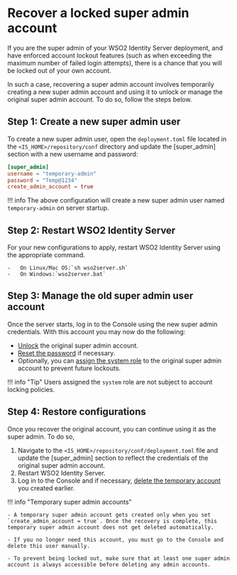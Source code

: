 # Recover a locked super admin account

If you are the super admin of your WSO2 Identity Server deployment, and have enforced account lockout features (such as when exceeding the maximum number of failed login attempts), there is a chance that you will be locked out of your own account.

In such a case, recovering a super admin account involves temporarily creating a new super admin account and using it to unlock or manage the original super admin account. To do so, follow the steps below.

## Step 1: Create a new super admin user

To create a new super admin user, open the `deployment.toml` file located in the `<IS_HOME>/repository/conf` directory and update the [super_admin] section with a new username and password:

```toml
[super_admin]
username = "temporary-admin"
password = "Temp@1234"
create_admin_account = true
```

!!! info
    The above configuration will create a new super admin user named `temporary-admin` on server startup.

## Step 2: Restart WSO2 Identity Server

For your new configurations to apply, restart WSO2 Identity Server using the appropriate command.

    -   On Linux/Mac OS:`sh wso2server.sh`
    -   On Windows:`wso2server.bat`

## Step 3: Manage the old super admin user account

Once the server starts, log in to the Console using the new super admin credentials. With this account you may now do the following:

- [Unlock](https://is.docs.wso2.com/en/5.10.0/learn/locking-a-specific-user-account/#lock-a-specific-user-account) the original super admin account.
- [Reset the password](https://is.docs.wso2.com/en/5.10.0/learn/forced-password-reset/) if necessary.
- Optionally, you can [assign the system role](https://is.docs.wso2.com/en/5.10.0/learn/configuring-roles-and-permissions/#adding-a-user-role) to the original super admin account to prevent future lockouts.

!!! info "Tip"
    Users assigned the `system` role are not subject to account locking policies.


## Step 4: Restore configurations

Once you recover the original account, you can continue using it as the super admin. To do so,

1. Navigate to the `<IS_HOME>/repository/conf/deployment.toml` file and update the [super_admin] section to reflect the credentials of the original super admin account.
2. Restart WSO2 Identity Server.
3. Log in to the Console and if necessary, [delete the temporary account](https://is.docs.wso2.com/en/5.10.0/learn/configuring-users/#delete-user-using-scim) you created earlier.

!!! info "Temporary super admin accounts"

    - A temporary super admin account gets created only when you set `create_admin_account = true`. Once the recovery is complete, this temporary super admin account does not get deleted automatically.

    - If you no longer need this account, you must go to the Console and delete this user manually.

    - To prevent being locked out, make sure that at least one super admin account is always accessible before deleting any admin accounts.
